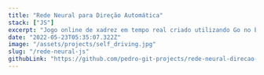 ```yaml
---
title: "Rede Neural para Direção Automática"
stack: ["JS"]
excerpt: "Jogo online de xadrez em tempo real criado utilizando Go no backend e React no frotnend."
date: "2022-05-23T05:35:07.322Z"
image: "/assets/projects/self_driving.jpg"
slug: "/rede-neural-js"
githubLink: "https://github.com/pedro-git-projects/rede-neural-direcao-automatica-js"
---
```

